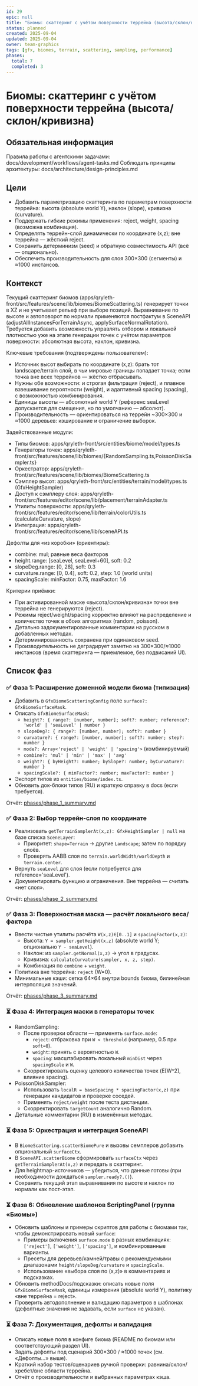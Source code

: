 ```yaml
---
id: 29
epic: null
title: "Биомы: скаттеринг с учётом поверхности террейна (высота/склон/кривизна)"
status: planned
created: 2025-09-04
updated: 2025-09-04
owner: team-graphics
tags: [gfx, biomes, terrain, scattering, sampling, performance]
phases:
  total: 7
  completed: 3
---
```


# Биомы: скаттеринг с учётом поверхности террейна (высота/склон/кривизна)

## Обязательная информация
Правила работы с агентскими задачами: docs/development/workflows/agent-tasks.md
Соблюдать принципы архитектуры: docs/architecture/design-principles.md

## Цели
- Добавить параметризацию скаттеринга по параметрам поверхности террейна: высота (absolute world Y), наклон (slope), кривизна (curvature).
- Поддержать гибкие режимы применения: reject, weight, spacing (возможна комбинация).
- Определять террейн-слой динамически по координате (x,z); вне террейна — жёсткий reject.
- Сохранить детерминизм (seed) и обратную совместимость API (всё — опционально).
- Обеспечить производительность для слоя 300×300 (сегменты) и ≈1000 инстансов.

## Контекст
Текущий скаттеринг биомов (apps/qryleth-front/src/features/scene/lib/biomes/BiomeScattering.ts) генерирует точки в XZ и не учитывает рельеф при выборе позиций. Выравнивание по высоте и автоповорот по нормали применяются постфактум в SceneAPI (adjustAllInstancesForTerrainAsync, applySurfaceNormalRotation). Требуется добавить возможность управлять отбором и локальной плотностью уже на этапе генерации точек с учётом параметров поверхности: абсолютная высота, наклон, кривизна.

Ключевые требования (подтверждены пользователем):
- Источник высот выбирать по координате (x,z): брать тот landscape/terrain слой, в чьи мировые границы попадает точка; если точка вне всех террейнов — жёстко отбрасывать.
- Нужны обе возможности: и строгая фильтрация (reject), и плавное взвешивание вероятности (weight), и адаптивный spacing (spacing), с возможностью комбинирования.
- Единицы высоты — абсолютный world Y (референс seaLevel допускается для смещения, но по умолчанию — абсолют).
- Производительность — ориентироваться на террейн ~300×300 и ≈1000 деревьев: кэширование и ограничение выборок.

Задействованные модули:
- Типы биомов: apps/qryleth-front/src/entities/biome/model/types.ts
- Генераторы точек: apps/qryleth-front/src/features/scene/lib/biomes/{RandomSampling.ts,PoissonDiskSampler.ts}
- Оркестратор: apps/qryleth-front/src/features/scene/lib/biomes/BiomeScattering.ts
- Сэмплер высот: apps/qryleth-front/src/entities/terrain/model/types.ts (GfxHeightSampler)
- Доступ к сэмплеру слоя: apps/qryleth-front/src/features/editor/scene/lib/placement/terrainAdapter.ts
- Утилиты поверхности: apps/qryleth-front/src/features/editor/scene/lib/terrain/colorUtils.ts (calculateCurvature, slope)
- Интеграция: apps/qryleth-front/src/features/editor/scene/lib/sceneAPI.ts

Дефолты для «из коробки» (ориентиры):
- combine: mul; равные веса факторов
- height.range: [seaLevel, seaLevel+60], soft: 0.2
- slopeDeg.range: [0, 28], soft: 0.3
- curvature.range: [0, 0.4], soft: 0.2, step: 1.0 (world units)
- spacingScale: minFactor: 0.75, maxFactor: 1.6

Критерии приёмки:
- При активированной маске «высота/склон/кривизна» точки вне террейна не генерируются (reject).
- Режимы reject/weight/spacing корректно влияют на распределение и количество точек в обоих алгоритмах (random, poisson).
- Детально задокументированные комментарии на русском в добавленных методах.
- Детерминированность сохранена при одинаковом seed.
- Производительность не деградирует заметно на 300×300/≈1000 инстансов (время скаттеринга — приемлемое, без подвисаний UI).

## Список фаз

### ✅ Фаза 1: Расширение доменной модели биома (типизация)
- Добавить в `GfxBiomeScatteringConfig` поле `surface?: GfxBiomeSurfaceMask`.
- Описать `GfxBiomeSurfaceMask`:
  - `height?: { range?: [number, number]; soft?: number; reference?: 'world' | 'seaLevel' | number }`
  - `slopeDeg?: { range?: [number, number]; soft?: number }`
  - `curvature?: { range?: [number, number]; soft?: number; step?: number }`
  - `mode?: Array<'reject' | 'weight' | 'spacing'>` (комбинируемый)
  - `combine?: 'mul' | 'min' | 'max' | 'avg'`
  - `weight?: { byHeight?: number; bySlope?: number; byCurvature?: number }`
  - `spacingScale?: { minFactor?: number; maxFactor?: number }`
- Экспорт типов из `entities/biome/index.ts`.
- Обновить док-блоки типов (RU) и краткую справку в docs (если требуется).

Отчёт: [phases/phase_1_summary.md](phases/phase_1_summary.md)

### ✅ Фаза 2: Выбор террейн-слоя по координате
- Реализовать `getTerrainSamplerAt(x,z): GfxHeightSampler | null` на базе списка `SceneLayer`:
  - Приоритет: `shape=Terrain` → другие `Landscape`; затем по порядку слоёв.
  - Проверять AABB слоя по `terrain.worldWidth/worldDepth` и `terrain.center`.
- Вернуть `seaLevel` для слоя (если потребуется для reference='seaLevel').
- Документировать функцию и ограничения. Вне террейна — считать «нет слоя».

Отчёт: [phases/phase_2_summary.md](phases/phase_2_summary.md)

### ✅ Фаза 3: Поверхностная маска — расчёт локального веса/фактора
- Ввести чистые утилиты расчёта `W(x,z)∈[0..1]` и `spacingFactor(x,z)`:
  - Высота: `Y = sampler.getHeight(x,z)` (absolute world Y; опционально `Y - seaLevel`).
  - Наклон: из `sampler.getNormal(x,z)` → угол в градусах.
  - Кривизна: `calculateCurvature(sampler, x, z, step)`.
  - Комбинация по `combine` + `weight`.
- Политика вне террейна: `reject` (W=0).
- Минимальные кэши: сетка 64×64 внутри bounds биома, билинейная интерполяция значений.

Отчёт: [phases/phase_3_summary.md](phases/phase_3_summary.md)

### ⏳ Фаза 4: Интеграция маски в генераторы точек
- RandomSampling:
  - После проверки области — применять `surface.mode`:
    - `reject`: отбраковка при `W < threshold` (например, 0.5 при `soft=0`).
    - `weight`: принять с вероятностью `W`.
    - `spacing`: масштабировать локальный `minDist` через `spacingScale` и `W`.
  - Скорректировать оценку целевого количества точек (E[W^2], влияние spacing).
- PoissonDiskSampler:
  - Использовать `localR = baseSpacing * spacingFactor(x,z)` при генерации кандидатов и проверке соседей.
  - Применять `reject/weight` после теста дистанции.
  - Скорректировать `targetCount` аналогично Random.
- Детальные комментарии (RU) в изменённых методах.

### ⏳ Фаза 5: Оркестрация и интеграция SceneAPI
- В `BiomeScattering.scatterBiomePure` и вызовы семплеров добавить опциональный `surfaceCtx`.
- В `SceneAPI.scatterBiome` сформировать `surfaceCtx` через `getTerrainSamplerAt(x,z)` и передать в скаттеринг.
- Для heightmap-источников — убедиться, что данные готовы (при необходимости дождаться `sampler.ready?.()`).
- Сохранить текущий этап выравнивания по высоте и наклон по нормали как пост-этап.

### ⏳ Фаза 6: Обновление шаблонов ScriptingPanel (группа «Биомы»)
- Обновить шаблоны и примеры скриптов для работы с биомами так, чтобы демонстрировать новый `surface`:
  - Примеры включения `surface.mode` в разных комбинациях: `['reject']`, `['weight']`, `['spacing']`, и комбинированные варианты.
  - Пресеты для деревьев/камней/травы с рекомендуемыми диапазонами `height/slopeDeg/curvature` и `spacingScale`.
  - Использование «выбора слоя по (x,z)» в комментариях и подсказках.
- Обновить methodDocs/подсказки: описать новые поля `GfxBiomeSurfaceMask`, единицы измерения (absolute world Y), политику «вне террейна = reject».
- Проверить автодополнение и валидацию параметров в шаблонах (дефолтные значения не задавать, если `surface` не указан).

### ⏳ Фаза 7: Документация, дефолты и валидация
- Описать новые поля в конфиге биома (README по биомам или соответствующий раздел UI).
- Задать дефолты под сценарий 300×300 / ≈1000 точек (см. «Дефолты…» выше).
- Краткий набор тестов/сценариев ручной проверки: равнина/склон/хребет/вне области террейна.
- Отчёт о производительности и выбранных параметрах кэша.
